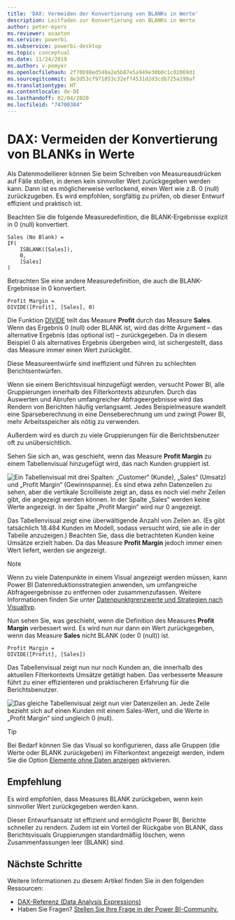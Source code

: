 ```yaml
---
title: 'DAX: Vermeiden der Konvertierung von BLANKs in Werte'
description: Leitfaden zur Konvertierung von BLANKs in Werte
author: peter-myers
ms.reviewer: asaxton
ms.service: powerbi
ms.subservice: powerbi-desktop
ms.topic: conceptual
ms.date: 11/24/2019
ms.author: v-pemyer
ms.openlocfilehash: 2f70b98ed540a2e5b87e5a949e30b0c1c02069d1
ms.sourcegitcommit: 8e3d53cf971853c32eff4531d2d3cdb725a199af
ms.translationtype: HT
ms.contentlocale: de-DE
ms.lasthandoff: 02/04/2020
ms.locfileid: "74700384"
---
```

# <a name="dax-avoid-converting-blanks-to-values"></a>DAX: Vermeiden der Konvertierung von BLANKs in Werte

Als Datenmodellierer können Sie beim Schreiben von Measureausdrücken auf Fälle stoßen, in denen kein sinnvoller Wert zurückgegeben werden kann. Dann ist es möglicherweise verlockend, einen Wert wie z.B. 0 (null) zurückzugeben. Es wird empfohlen, sorgfältig zu prüfen, ob dieser Entwurf effizient und praktisch ist.

Beachten Sie die folgende Measuredefinition, die BLANK-Ergebnisse explizit in 0 (null) konvertiert.

```dax
Sales (No Blank) =
IF(
    ISBLANK([Sales]),
    0,
    [Sales]
)
```

Betrachten Sie eine andere Measuredefinition, die auch die BLANK-Ergebnisse in 0 konvertiert.

```dax
Profit Margin =
DIVIDE([Profit], [Sales], 0)
```

Die Funktion [DIVIDE](/dax/divide-function-dax) teilt das Measure **Profit** durch das Measure **Sales**. Wenn das Ergebnis 0 (null) oder BLANK ist, wird das dritte Argument – das alternative Ergebnis (das optional ist) – zurückgegeben. Da in diesem Beispiel 0 als alternatives Ergebnis übergeben wird, ist sichergestellt, dass das Measure immer einen Wert zurückgibt.

Diese Measureentwürfe sind ineffizient und führen zu schlechten Berichtsentwürfen.

Wenn sie einem Berichtsvisual hinzugefügt werden, versucht Power BI, alle Gruppierungen innerhalb des Filterkontexts abzurufen. Durch das Auswerten und Abrufen umfangreicher Abfrageergebnisse wird das Rendern von Berichten häufig verlangsamt. Jedes Beispielmeasure wandelt eine Sparseberechnung in eine Denseberechnung um und zwingt Power BI, mehr Arbeitsspeicher als nötig zu verwenden.

Außerdem wird es durch zu viele Gruppierungen für die Berichtsbenutzer oft zu unübersichtlich.

Sehen Sie sich an, was geschieht, wenn das Measure **Profit Margin** zu einem Tabellenvisual hinzugefügt wird, das nach Kunden gruppiert ist.

![Ein Tabellenvisual mit drei Spalten: „Customer“ (Kunde), „Sales“ (Umsatz) und „Profit Margin“ (Gewinnspanne). Es sind etwa zehn Datenzeilen zu sehen, aber die vertikale Scrollleiste zeigt an, dass es noch viel mehr Zeilen gibt, die angezeigt werden können. In der Spalte „Sales“ werden keine Werte angezeigt. In der Spalte „Profit Margin“ wird nur 0 angezeigt.](media/dax-avoid-converting-blank/table-visual-poor.png)

Das Tabellenvisual zeigt eine überwältigende Anzahl von Zeilen an. (Es gibt tatsächlich 18.484 Kunden im Modell, sodass versucht wird, sie alle in der Tabelle anzuzeigen.) Beachten Sie, dass die betrachteten Kunden keine Umsätze erzielt haben. Da das Measure **Profit Margin** jedoch immer einen Wert liefert, werden sie angezeigt.

> [!NOTE]
> Wenn zu viele Datenpunkte in einem Visual angezeigt werden müssen, kann Power BI Datenreduktionsstrategien anwenden, um umfangreiche Abfrageergebnisse zu entfernen oder zusammenzufassen. Weitere Informationen finden Sie unter [Datenpunktgrenzwerte und Strategien nach Visualtyp](../visuals/power-bi-data-points.md).

Nun sehen Sie, was geschieht, wenn die Definition des Measures **Profit Margin** verbessert wird. Es wird nun nur dann ein Wert zurückgegeben, wenn das Measure **Sales** nicht BLANK (oder 0 (null)) ist.

```dax
Profit Margin =
DIVIDE([Profit], [Sales])
```

Das Tabellenvisual zeigt nun nur noch Kunden an, die innerhalb des aktuellen Filterkontexts Umsätze getätigt haben. Das verbesserte Measure führt zu einer effizienteren und praktischeren Erfahrung für die Berichtsbenutzer.

![Das gleiche Tabellenvisual zeigt nun vier Datenzeilen an. Jede Zeile bezieht sich auf einen Kunden mit einem Sales-Wert, und die Werte in „Profit Margin“ sind ungleich 0 (null).](media/dax-avoid-converting-blank/table-visual-good.png)

> [!TIP]
> Bei Bedarf können Sie das Visual so konfigurieren, dass alle Gruppen (die Werte oder BLANK zurückgeben) im Filterkontext angezeigt werden, indem Sie die Option [Elemente ohne Daten anzeigen](../desktop-show-items-no-data.md) aktivieren.

## <a name="recommendation"></a>Empfehlung

Es wird empfohlen, dass Measures BLANK zurückgeben, wenn kein sinnvoller Wert zurückgegeben werden kann.

Dieser Entwurfsansatz ist effizient und ermöglicht Power BI, Berichte schneller zu rendern. Zudem ist ein Vorteil der Rückgabe von BLANK, dass Berichtsvisuals Gruppierungen standardmäßig löschen, wenn Zusammenfassungen leer (BLANK) sind.

## <a name="next-steps"></a>Nächste Schritte

Weitere Informationen zu diesem Artikel finden Sie in den folgenden Ressourcen:

- [DAX-Referenz (Data Analysis Expressions)](/dax/)
- Haben Sie Fragen? [Stellen Sie Ihre Frage in der Power BI-Community.](https://community.powerbi.com/)
